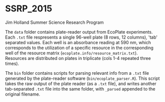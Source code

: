 # SSRP_2015
Jim Holland Summer Science Research Program

The `data` folder contains plate-reader output from EcoPlate experiments.
Each `.txt` file respresents a single 96-well plate (8 rows, 12 columns), 'tab' separated values. 
Each well is an absorbance reading at 590 nm, which corresponds to the utilization of 
a specific resource in the corresponding well of the resource matrix (`ecoplate.info/resource_matrix.txt`).
Resources are distributed on plates in triplicate (cols 1-4 repeated three times).

The `bin` folder contains scripts for parsing relevant info from a `.txt` file generated by the plate-reader software (`bin/ecoplate_parser.R`).
This script takes the raw output of the plate reader (as a `.txt` file), and writes another tab-separated
`.txt` file into the same folder, with `_parsed` appended to the original filename.

